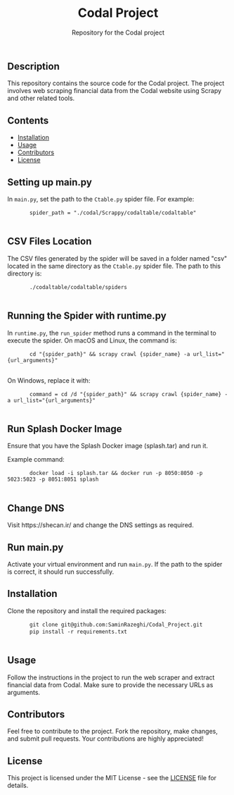 <!DOCTYPE html>
<html lang="en">
<head>
  <meta charset="UTF-8">
  <meta name="viewport" content="width=device-width, initial-scale=1.0">
  <title>Codal Project</title>
</head>
<body>

  <header>
    <h1>Codal Project</h1>
    <p>Repository for the Codal project</p>
  </header>

  <section id="description">
    <h2>Description</h2>
    <p>This repository contains the source code for the Codal project. The project involves web scraping financial data from the Codal website using Scrapy and other related tools.</p>
  </section>

  <section id="contents">
    <h2>Contents</h2>
    <ul>
      <li><a href="#installation">Installation</a></li>
      <li><a href="#usage">Usage</a></li>
      <li><a href="#contributors">Contributors</a></li>
      <li><a href="#license">License</a></li>
    </ul>
  </section>

  <section id="main-py-setup">
    <h2>Setting up main.py</h2>
    <p>In <code>main.py</code>, set the path to the <code>Ctable.py</code> spider file. For example:</p>
    <pre>
      <code>spider_path = "./codal/Scrappy/codaltable/codaltable"</code>
    </pre>
  </section>

  <section id="csv-files-location">
    <h2>CSV Files Location</h2>
    <p>The CSV files generated by the spider will be saved in a folder named "csv" located in the same directory as the <code>Ctable.py</code> spider file. The path to this directory is:</p>
    <pre>
      <code>./codaltable/codaltable/spiders</code>
    </pre>
  </section>

  <section id="runtime-py-command">
    <h2>Running the Spider with runtime.py</h2>
    <p>In <code>runtime.py</code>, the <code>run_spider</code> method runs a command in the terminal to execute the spider. On macOS and Linux, the command is:</p>
    <pre>
      <code>cd "{spider_path}" && scrapy crawl {spider_name} -a url_list="{url_arguments}"</code>
    </pre>
    <p>On Windows, replace it with:</p>
    <pre>
      <code>command = cd /d "{spider_path}" && scrapy crawl {spider_name} -a url_list="{url_arguments}"</code>
    </pre>
  </section>

  <section id="splash-docker">
    <h2>Run Splash Docker Image</h2>
    <p>Ensure that you have the Splash Docker image (splash.tar) and run it.</p>
    <p>Example command:</p>
    <pre>
      <code>docker load -i splash.tar && docker run -p 8050:8050 -p 5023:5023 -p 8051:8051 splash</code>
    </pre>
  </section>

  <section id="change-dns">
    <h2>Change DNS</h2>
    <p>Visit https://shecan.ir/ and change the DNS settings as required.</p>
  </section>

  <section id="run-main-py">
    <h2>Run main.py</h2>
    <p>Activate your virtual environment and run <code>main.py</code>. If the path to the spider is correct, it should run successfully.</p>
  </section>

  <section id="installation">
    <h2>Installation</h2>
    <p>Clone the repository and install the required packages:</p>
    <pre>
      <code>git clone git@github.com:SaminRazeghi/Codal_Project.git</code>
      <code>pip install -r requirements.txt</code>
    </pre>
  </section>

  <section id="usage">
    <h2>Usage</h2>
    <p>Follow the instructions in the project to run the web scraper and extract financial data from Codal. Make sure to provide the necessary URLs as arguments.</p>
  </section>

  <section id="contributors">
    <h2>Contributors</h2>
    <p>Feel free to contribute to the project. Fork the repository, make changes, and submit pull requests. Your contributions are highly appreciated!</p>
  </section>

  <section id="license">
    <h2>License</h2>
    <p>This project is licensed under the MIT License - see the <a href="LICENSE">LICENSE</a> file for details.</p>
  </section>

</body>
</html>
